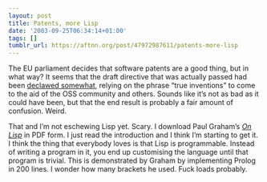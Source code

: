 ```yaml
---
layout: post
title: Patents, more Lisp
date: '2003-09-25T06:34:14+01:00'
tags: []
tumblr_url: https://aftnn.org/post/47972987611/patents-more-lisp
---
```

<p>The EU parliament decides that software patents are a good thing, but in what way? It seems that the draft directive that was actually passed had been <a href="http://www.theregister.co.uk/content/4/33016.html">declawed somewhat</a>, relying on the phrase &ldquo;true inventions&rdquo; to come to the aid of the OSS community and others. Sounds like it&rsquo;s not as bad as it could have been, but that the end result is probably a fair amount of confusion. Weird.</p>
<p>That and I&rsquo;m not eschewing Lisp yet. Scary. I download Paul Graham&rsquo;s <em><a href="http://www.paulgraham.com/onlisp.html">On Lisp</a></em> in PDF form. I just read the introduction and I think I&rsquo;m starting to get it. I think the thing that everybody loves is that Lisp is programmable. Instead of writing a program in it, you end up customising the language until that program is trivial. This is demonstrated by Graham by implementing Prolog in 200 lines. I wonder how many brackets he used. Fuck loads probably.</p>
